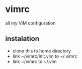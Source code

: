 # vimrc
all my ViM configuration

## instalation
* clone this to home directory 
* link ~/vimrc/init.vim to ~/.vimrc
* link ~/vimrc to ~/.vim
